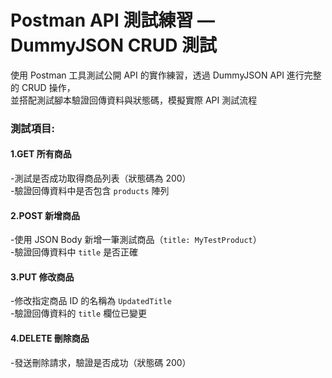 # Postman API 測試練習 — DummyJSON CRUD 測試
使用 Postman 工具測試公開 API 的實作練習，透過 DummyJSON API 進行完整的 CRUD 操作，<br>
並搭配測試腳本驗證回傳資料與狀態碼，模擬實際 API 測試流程<br>
### 測試項目:<br>
#### 1.GET 所有商品<br>
-測試是否成功取得商品列表（狀態碼為 200）<br>
-驗證回傳資料中是否包含 `products` 陣列 <br>
#### 2.POST 新增商品<br>
-使用 JSON Body 新增一筆測試商品（`title: MyTestProduct`）<br>
-驗證回傳資料中 `title` 是否正確<br>
#### 3.PUT 修改商品<br>
-修改指定商品 ID 的名稱為 `UpdatedTitle`<br>
-驗證回傳資料的 `title` 欄位已變更<br>
#### 4.DELETE 刪除商品<br>
-發送刪除請求，驗證是否成功（狀態碼 200）<br>
